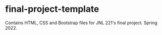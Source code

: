# final-project-template
Contains HTML, CSS and Bootstrap files for JNL 221's final project. Spring 2022.
